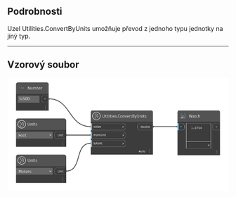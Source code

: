 ## Podrobnosti
Uzel Utilities.ConvertByUnits umožňuje převod z jednoho typu jednotky na jiný typ.
___
## Vzorový soubor

![Utilities.ConvertByUnits](./DynamoUnits.Utilities.ConvertByUnits_img.png)
